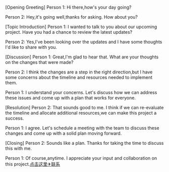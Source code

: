 [Opening Greeting]
Person 1: Hi there,how's your day going?

Person 2: Hey,it's going well,thanks for asking. How about you?

[Topic Introduction]
Person 1: I wanted to talk to you about our upcoming project. Have you had a chance to review the latest updates?

Person 2: Yes,I've been looking over the updates and I have some thoughts I'd like to share with you.

[Discussion]
Person 1: Great,I'm glad to hear that. What are your thoughts on the changes that were made?

Person 2: I think the changes are a step in the right direction,but I have some concerns about the timeline and resources needed to implement them.

Person 1: I understand your concerns. Let's discuss how we can address these issues and come up with a plan that works for everyone.

[Resolution]
Person 2: That sounds good to me. I think if we can re-evaluate the timeline and allocate additional resources,we can make this project a success.

Person 1: I agree. Let's schedule a meeting with the team to discuss these changes and come up with a solid plan moving forward.

[Closing]
Person 2: Sounds like a plan. Thanks for taking the time to discuss this with me.

Person 1: Of course,anytime. I appreciate your input and collaboration on this project.[点击这里✈联系](https://t.me/LM66bot)